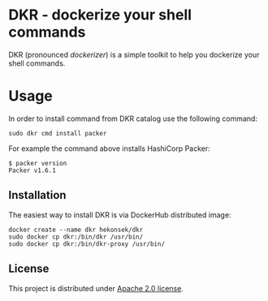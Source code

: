 # DKR - dockerize your shell commands

DKR (pronounced *dockerizer*) is a simple toolkit to help you dockerize your shell commands.

# Usage

In order to install command from DKR catalog use the following command:

```
sudo dkr cmd install packer
```

For example the command above installs HashiCorp Packer:

```
$ packer version
Packer v1.6.1
```

## Installation

The easiest way to install DKR is via DockerHub distributed image:

```
docker create --name dkr hekonsek/dkr
sudo docker cp dkr:/bin/dkr /usr/bin/
sudo docker cp dkr:/bin/dkr-proxy /usr/bin/
```

 ## License
 
 This project is distributed under [Apache 2.0 license](http://www.apache.org/licenses/LICENSE-2.0.html).
